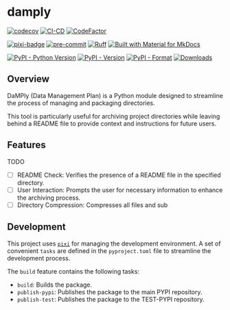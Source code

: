 # damply

[![codecov](https://codecov.io/gh/bhklab/damply/graph/badge.svg?token=tCcajRIGz9)](https://codecov.io/gh/bhklab/damply)
[![CI-CD](https://github.com/bhklab/damply/actions/workflows/main.yaml/badge.svg)](https://github.com/bhklab/damply/actions/workflows/main.yaml)
[![CodeFactor](https://www.codefactor.io/repository/github/bhklab/damply/badge)](https://www.codefactor.io/repository/github/bhklab/damply)

[![pixi-badge](https://img.shields.io/endpoint?url=https://raw.githubusercontent.com/prefix-dev/pixi/main/assets/badge/v0.json&style=flat-square)](https://github.com/prefix-dev/pixi)
[![pre-commit](https://img.shields.io/badge/pre--commit-enabled-brightgreen?logo=pre-commit&style=flat-square)](https://github.com/pre-commit/pre-commit)
[![Ruff](https://img.shields.io/endpoint?url=https://raw.githubusercontent.com/astral-sh/ruff/main/assets/badge/v2.json&style=flat-square)](https://github.com/astral-sh/ruff)
[![Built with Material for MkDocs](https://img.shields.io/badge/mkdocs--material-gray?logo=materialformkdocs&style=flat-square)](https://github.com/squidfunk/mkdocs-material)

[![PyPI - Python Version](https://img.shields.io/pypi/pyversions/damply)](https://pypi.org/project/damply/)
[![PyPI - Version](https://img.shields.io/pypi/v/damply)](https://pypi.org/project/damply/)
[![PyPI - Format](https://img.shields.io/pypi/format/damply)](https://pypi.org/project/damply/)
[![Downloads](https://static.pepy.tech/badge/damply)](https://pepy.tech/project/damply)

## Overview

DaMPly (Data Management Plan) is a Python module designed to streamline the process of managing and packaging directories.

This tool is particularly useful for archiving project directories while leaving behind a README file to provide context and instructions for future users.

## Features

TODO

- [ ] README Check: Verifies the presence of a README file in the specified directory.
- [ ] User Interaction: Prompts the user for necessary information to enhance the archiving process.
- [ ] Directory Compression: Compresses all files and sub

## Development

This project uses [`pixi`](https://pixi.sh) for managing the development environment.
A set of convenient `tasks` are defined in the `pyproject.toml` file to streamline the development process.

The `build` feature contains the following tasks:

- `build`: Builds the package.
- `publish-pypi`: Publishes the package to the main PYPI repository.
- `publish-test`: Publishes the package to the TEST-PYPI repository.